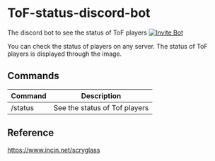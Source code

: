 # ToF-status-discord-bot

The discord bot to see the status of ToF players [![Invite Bot](https://img.shields.io/badge/-Invite%20Bot!-5865F2?logo=discord&logoColor=white)](https://discord.com/api/oauth2/authorize?client_id=1033338109858943027&permissions=139586825280&scope=bot%20applications.commands)

You can check the status of players on any server. The status of ToF players is displayed through the image.


## Commands

| Command          | Description                                                 |
| ---------------- | ----------------------------------------------------------- |
| /status          | See the status of Tof players                               |


## Reference
https://www.incin.net/scryglass
